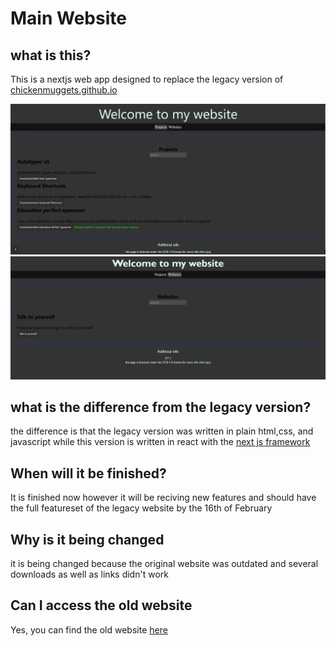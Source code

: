 # Main Website

what is this?
---
This is a nextjs web app designed to replace the legacy version of [chickenmuggets.github.io](chickenmuggets.github.io) 

![Homepage](homepage.png)
![Websites](websites.png)


what is the difference from the legacy version?
---
the difference is that the legacy version was written in plain html,css, and javascript while this version is written in react with the [next js framework](https://nextjs.org/) 

 
When will it be finished?
---
It is finished now however it will be reciving new features and should have the full featureset of the legacy website by the 16th of February 

Why is it being changed
---
it is being changed because the original website was outdated and several downloads as well as links didn't work

Can I access the old website
---
Yes, you can find the old website [here](https://chickenmuggets.github.io/Legacy)
